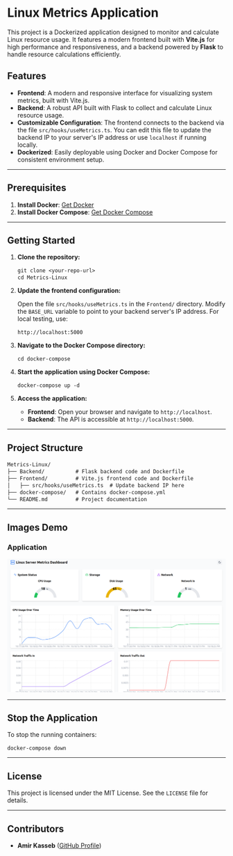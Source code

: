 Linux Metrics Application
=========================

This project is a Dockerized application designed to monitor and calculate Linux resource usage. It features a modern frontend built with **Vite.js** for high performance and responsiveness, and a backend powered by **Flask** to handle resource calculations efficiently.

Features
--------

*   **Frontend**: A modern and responsive interface for visualizing system metrics, built with Vite.js.
*   **Backend**: A robust API built with Flask to collect and calculate Linux resource usage.
*   **Customizable Configuration**: The frontend connects to the backend via the file `src/hooks/useMetrics.ts`. You can edit this file to update the backend IP to your server's IP address or use `localhost` if running locally.
*   **Dockerized**: Easily deployable using Docker and Docker Compose for consistent environment setup.

* * *

Prerequisites
-------------

1.  **Install Docker**: [Get Docker](https://docs.docker.com/get-docker/)
2.  **Install Docker Compose**: [Get Docker Compose](https://docs.docker.com/compose/install/)

* * *

Getting Started
---------------

1.  **Clone the repository:**
    
        
        git clone <your-repo-url>
        cd Metrics-Linux
                    
    
2.  **Update the frontend configuration:**
    
    Open the file `src/hooks/useMetrics.ts` in the `Frontend/` directory. Modify the `BASE_URL` variable to point to your backend server's IP address. For local testing, use:
    
        
        http://localhost:5000
                    
    
3.  **Navigate to the Docker Compose directory:**
    
        
        cd docker-compose
                    
    
4.  **Start the application using Docker Compose:**
    
        
        docker-compose up -d
                    
    
5.  **Access the application:**
    *   **Frontend**: Open your browser and navigate to `http://localhost`.
    *   **Backend**: The API is accessible at `http://localhost:5000`.

* * *

Project Structure
-----------------

    
    Metrics-Linux/
    ├── Backend/          # Flask backend code and Dockerfile
    ├── Frontend/         # Vite.js frontend code and Dockerfile
    │   ├── src/hooks/useMetrics.ts  # Update backend IP here
    ├── docker-compose/   # Contains docker-compose.yml
    └── README.md         # Project documentation
        

* * *

Images Demo
-----------

### Application 

![Frontend Demo](assests/demo.png)

* * *

Stop the Application
--------------------

To stop the running containers:

    
    docker-compose down
        

* * *

License
-------

This project is licensed under the MIT License. See the `LICENSE` file for details.

* * *

Contributors
------------

*   **Amir Kasseb** ([GitHub Profile](https://github.com/AmirKaseb))